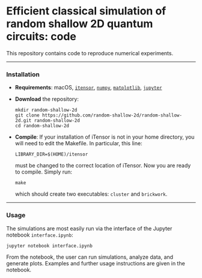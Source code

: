 # Efficient classical simulation of random shallow 2D quantum circuits: code

This repository contains code to reproduce numerical experiments.

---

### Installation

* **Requirements**:
 macOS, [`itensor`](https://itensor.org/), [`numpy`](https://www.numpy.org), [`matplotlib`](https://matplotlib.org/), [`jupyter`](https://jupyter.org/)

* **Download** the repository:
  ```
  mkdir random-shallow-2d
  git clone https://github.com/random-shallow-2d/random-shallow-2d.git random-shallow-2d
  cd random-shallow-2d
  ```
* **Compile**:
  If your installation of iTensor is not in your home directory, you will need to edit the Makefile. In particular, this line:
  ```
  LIBRARY_DIR=$(HOME)/itensor
  ```
  must be changed to the correct location of iTensor. Now you are ready to compile. Simply run:
  ```
  make
  ```
  which should create two executables: `cluster` and `brickwork`.
  
---

### Usage

The simulations are most easily run via the interface of the Jupyter notebook `interface.ipynb`:
  ```
  jupyter notebook interface.ipynb
  ```
From the notebook, the user can run simulations, analyze data, and generate plots. Examples and further usage instructions are given in the notebook.
